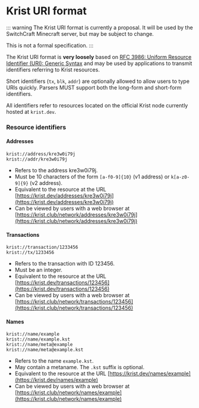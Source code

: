 # Krist URI format

::: warning
The Krist URI format is currently a proposal. It will be used by the SwitchCraft
Minecraft server, but may be subject to change.

This is not a formal specification.
:::

The Krist URI format is **very loosely** based on 
[RFC 3986: Uniform Resource Identifier (URI): Generic Syntax](https://www.rfc-editor.org/rfc/rfc3986)
and may be used by applications to transmit identifiers referring to Krist
resources. 

Short identifiers (`tx`, `blk`, `addr`) are optionally allowed to allow users to 
type URIs quickly. Parsers MUST support both the long-form and short-form
identifiers.

All identifiers refer to resources located on the official Krist node currently
hosted at `krist.dev`.

### Resource identifiers

#### Addresses

```
krist://address/kre3w0i79j
krist://addr/kre3w0i79j
```

- Refers to the address kre3w0i79j. 
- Must be 10 characters of the form `[a-f0-9]{10}` (v1 address) or 
  `k[a-z0-9]{9}` (v2 address).
- Equivalent to the resource at the URL 
  [https://krist.dev/addresses/kre3w0i79j](https://krist.dev/addresses/kre3w0i79j)
- Can be viewed by users with a web browser at 
  [https://krist.club/network/addresses/kre3w0i79j](https://krist.club/network/addresses/kre3w0i79j)

#### Transactions

```
krist://transaction/1233456
krist://tx/1233456
```

- Refers to the transaction with ID 123456. 
- Must be an integer.
- Equivalent to the resource at the URL 
  [https://krist.dev/transactions/123456](https://krist.dev/transactions/123456)
- Can be viewed by users with a web browser at 
  [https://krist.club/network/transactions/123456](https://krist.club/network/transactions/123456)

#### Names

```
krist://name/example
krist://name/example.kst
krist://name/meta@example
krist://name/meta@example.kst
```

- Refers to the name `example.kst`.
- May contain a metaname. The `.kst` suffix is optional.
- Equivalent to the resource at the URL 
  [https://krist.dev/names/example](https://krist.dev/names/example)
- Can be viewed by users with a web browser at 
  [https://krist.club/network/names/example](https://krist.club/network/names/example)

